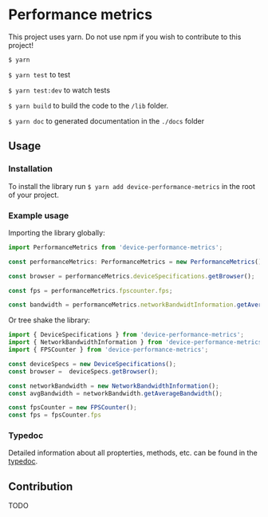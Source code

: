 # Performance metrics
This project uses yarn. Do not use npm if you wish to contribute to this project!

`$ yarn`

`$ yarn test` to test

`$ yarn test:dev` to watch tests

`$ yarn build` to build the code to the `/lib` folder.

`$ yarn doc` to generated documentation in the `./docs` folder

## Usage
### Installation

To install the library run `$ yarn add device-performance-metrics` in the root of your project.

### Example usage

Importing the library globally:

```typescript
import PerformanceMetrics from 'device-performance-metrics';

const performanceMetrics: PerformanceMetrics = new PerformanceMetrics();

const browser = performanceMetrics.deviceSpecifications.getBrowser();

const fps = performanceMetrics.fpscounter.fps;

const bandwidth = performanceMetrics.networkBandwidtInformation.getAverageBandwidth();
```

Or tree shake the library:

```typescript
import { DeviceSpecifications } from 'device-performance-metrics';
import { NetworkBandwidthInformation } from 'device-performance-metrics';
import { FPSCounter } from 'device-performance-metrics';

const deviceSpecs = new DeviceSpecifications();
const browser =  deviceSpecs.getBrowser();

const networkBandwidth = new NetworkBandwidthInformation();
const avgBandwidth = networkBandwidth.getAverageBandwidth();

const fpsCounter = new FPSCounter();
const fps = fpsCounter.fps
```

### Typedoc
Detailed information about all propterties, methods, etc. can be found in the [typedoc](https://mickjasker.github.io/performance-metrics/).

## Contribution
TODO
